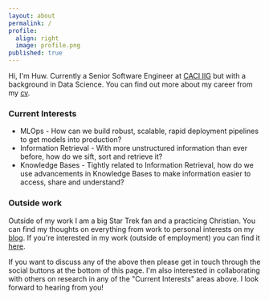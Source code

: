 ```yaml
---
layout: about
permalink: /
profile:
  align: right
  image: profile.png
published: true
---
```


Hi, I'm Huw. Currently a Senior Software Engineer at [CACI IIG](https://www.caci.co.uk/business-areas/caci-iig/) but with a background in Data Science. You can find out more about my career from my [cv]({{site.baseurl}}/assets/files/cv.pdf).

### Current Interests

- MLOps - How can we build robust, scalable, rapid deployment pipelines to get models into production?
- Information Retrieval - With more unstructured information than ever before, how do we sift, sort and retrieve it?
- Knowledge Bases - Tightly related to Information Retrieval, how do we use advancements in Knowledge Bases to make information easier to access, share and understand?

### Outside work

Outside of my work I am a big Star Trek fan and a practicing Christian. You can find my thoughts on everything from work to personal interests on my [blog]({{site.baseurl}}/blog). If you're interested in my work (outside of employment) you can find it [here]({{site.baseurl}}/projects).

If you want to discuss any of the above then please get in touch through the social buttons at the bottom of this page. I'm also interested in collaborating with others on research in any of the "Current Interests" areas above. I look forward to hearing from you!
